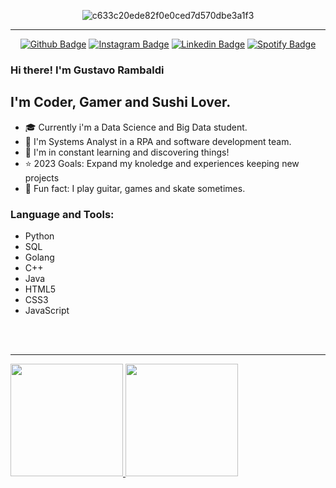 
<div align="center">
 
![c633c20ede82f0e0ced7d570dbe3a1f3](https://user-images.githubusercontent.com/70382532/138322189-2db8df52-9dcb-40a0-88a8-c365466bd33d.gif)

<hr>

[![Github Badge](https://img.shields.io/badge/-Facebook-blue?style=for-the-badge&logo=Facebook&logoColor=white&link=https://github.com/Rambolts)][facebook]
[![Instagram Badge](https://img.shields.io/badge/-instagram-red?style=for-the-badge&logo=instagram&logoColor=white&link=https://github.com/Rambolts)][instagram]
[![Linkedin Badge](https://img.shields.io/badge/-Linkedin-blue?style=for-the-badge&logo=Linkedin&logoColor=white&link=https://github.com/Rambolts)][linkedin]
[![Spotify Badge](https://img.shields.io/badge/-Spotify-3bb34b?style=for-the-badge&logo=Spotify&logoColor=161f16&link=https://github.com/Rambolts)][spotify]

</div>

### Hi there! I'm Gustavo Rambaldi

## I'm Coder, Gamer and Sushi Lover.

- :mortar_board: Currently i'm a Data Science and Big Data student.
- :necktie: I'm Systems Analyst in a RPA and software development team.
- :rocket: I'm in constant learning and discovering things!
- :star: 2023 Goals: Expand my knoledge and experiences keeping new projects
- :guitar: Fun fact: I play guitar, games and skate sometimes.

### Language and Tools:
- Python
- SQL
- Golang
- C++
- Java
- HTML5
- CSS3
- JavaScript
<br />
<br />

---
   
<div>
  <a href="https://github.com//Rambolts">
  <img height="180em" src="https://github-readme-stats.vercel.app/api?username=Rambolts&show_icons=true&theme=nord&include_all_commits=true&count_private=true"/>
  <img height="180em" src="https://github-readme-stats.vercel.app/api/top-langs/?username=Rambolts&layout=compact&langs_count=7&theme=nord"/>
</div>
<br />


[twitter]: https://twitter.com/GustavoRambaldi
[instagram]: https://www.instagram.com/gustavo_rambaldi
[linkedin]: https://linkedin.com/in/gustavo-rambaldi
[facebook]: https://www.facebook.com/gustavo.rambaldi10
[twitch]: https://www.twitch.tv/rambolts
[spotify]: https://open.spotify.com/user/12180839469
